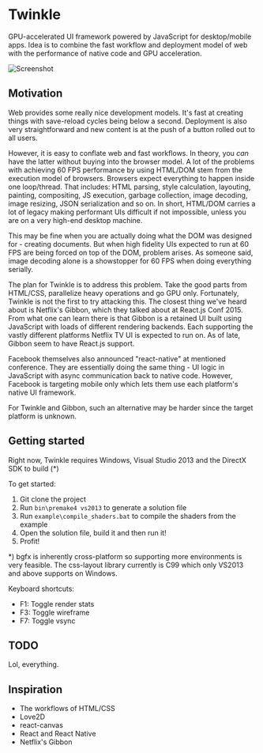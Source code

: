 # Twinkle
GPU-accelerated UI framework powered by JavaScript for desktop/mobile apps.
Idea is to combine the fast workflow and deployment model of web with the performance
of native code and GPU acceleration.

![Screenshot](https://raw.githubusercontent.com/cgbystrom/twinkle/master/screenshot1.jpg)

## Motivation
Web provides some really nice development models. It's fast at creating things with save-reload cycles
being below a second. Deployment is also very straightforward and new content is at the push of a button
rolled out to all users.

However, it is easy to conflate web and fast workflows. In theory, you *can* have the latter without buying into the browser model.
A lot of the problems with achieving 60 FPS performance by using HTML/DOM stem from the execution model of browsers.
Browsers expect everything to happen inside one loop/thread. That includes:
HTML parsing, style calculation, layouting, painting, compositing, JS execution, garbage collection, image decoding,
image resizing, JSON serialization and so on. In short, HTML/DOM carries a lot of legacy making
performant UIs difficult if not impossible, unless you are on a very high-end desktop machine.

This may be fine when you are actually doing what the DOM was designed for - creating documents.
But when high fidelity UIs expected to run at 60 FPS are being forced on top of the DOM, problem arises.
As someone said, image decoding alone is a showstopper for 60 FPS when doing everything serially.

The plan for Twinkle is to address this problem. Take the good parts from HTML/CSS, parallelize heavy operations and go GPU only.
Fortunately, Twinkle is not the first to try attacking this. The closest thing we've heard about
is Netflix's Gibbon, which they talked about at React.js Conf 2015. From what one can learn there is that Gibbon is a
retained UI built using JavaScript with loads of different rendering backends. Each supporting the vastly different platforms Netflix TV UI
is expected to run on. As of late, Gibbon seem to have React.js support.

Facebook themselves also announced "react-native" at mentioned conference. They are essentially doing the same thing - 
UI logic in JavaScript with async communication back to native code. However, Facebook is targeting mobile only which
lets them use each platform's native UI framework.

For Twinkle and Gibbon, such an alternative may be harder since the target platform is unknown.

## Getting started

Right now, Twinkle requires Windows, Visual Studio 2013 and the DirectX SDK to build (*)

To get started:
1. Git clone the project
1. Run ```bin\premake4 vs2013``` to generate a solution file
1. Run ```example\compile_shaders.bat``` to compile the shaders from the example
1. Open the solution file, build it and then run it!
1. Profit!

*) bgfx is inherently cross-platform so supporting more environments is very feasible.
The css-layout library currently is C99 which only VS2013 and above supports on Windows.

Keyboard shortcuts:
 * F1: Toggle render stats
 * F3: Toggle wireframe
 * F7: Toggle vsync

## TODO
Lol, everything.

## Inspiration
 * The workflows of HTML/CSS
 * Love2D
 * react-canvas
 * React and React Native
 * Netflix's Gibbon
